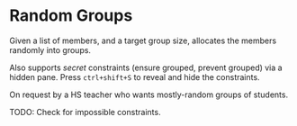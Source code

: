 # Random Groups

Given a list of members, and a target group size, allocates the members randomly into groups.

Also supports *secret* constraints (ensure grouped, prevent grouped) via a hidden pane.  Press `ctrl+shift+S` to reveal and hide the constraints.

On request by a HS teacher who wants mostly-random groups of students.

TODO: Check for impossible constraints.